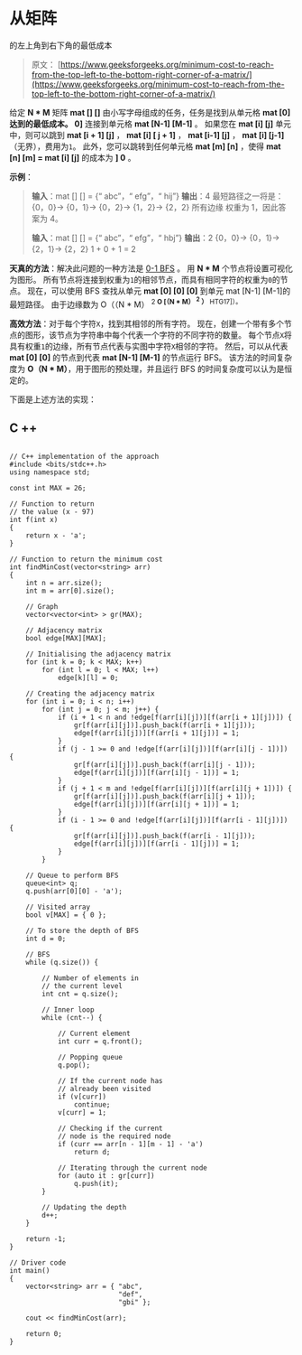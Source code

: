 # 从矩阵

的左上角到右下角的最低成本

> 原文： [https://www.geeksforgeeks.org/minimum-cost-to-reach-from-the-top-left-to-the-bottom-right-corner-of-a-matrix/](https://www.geeksforgeeks.org/minimum-cost-to-reach-from-the-top-left-to-the-bottom-right-corner-of-a-matrix/)

给定 **N * M** 矩阵 **mat [] []** 由小写字母组成的任务，任务是找到从单元格 **mat [0]达到的最低成本。 0]** 连接到单元格 **mat [N-1] [M-1]** 。 如果您在 **mat [i] [j]** 单元中，则可以跳到 **mat [i + 1] [j]** ， **mat [i] [ j + 1]** ， **mat [i-1] [j]** ， **mat [i] [j-1]** （无界），费用为`1`。 此外，您可以跳转到任何单元格 **mat [m] [n]** ，使得 **mat [n] [m] = mat [i] [j]** 的成本为 **] 0** 。

**示例**：

> **输入**：mat [] [] = {“ abc”，“ efg”，“ hij”}
> **输出**：4
> 最短路径之一将是：
> {0，0}-> {0，1}-> {0，2}-> {1，2}-> {2，2}
> 所有边缘 权重为 1，因此答案为 4。
> 
> **输入**：mat [] [] = {“ abc”，“ efg”，“ hbj”}
> **输出**：2
> {0，0}-> {0，1}-> {2，1}-> {2，2}
> 1 + 0 + 1 = 2

**天真的方法**：解决此问题的一种方法是 [0-1 BFS](https://www.geeksforgeeks.org/0-1-bfs-shortest-path-binary-graph/) 。 用 **N * M** 个节点将设置可视化为图形。 所有节点将连接到权重为`1`的相邻节点，而具有相同字符的权重为`0`的节点。 现在，可以使用 BFS 查找从单元 **mat [0] [0] [0]** 到单元 mat [N-1] [M-1]的最短路径。 由于边缘数为 O（（N * M） <sup>2 **O [（N * M） <sup>2</sup> ）** HTG17]）。</sup>

**高效方法**：对于每个字符`X`，找到其相邻的所有字符。 现在，创建一个带有多个节点的图形，该节点为字符串中每个代表一个字符的不同字符的数量。
每个节点`X`将具有权重`1`的边缘，所有节点代表与实图中字符`X`相邻的字符。 然后，可以从代表 **mat [0] [0]** 的节点到代表 **mat [N-1] [M-1]** 的节点运行 BFS。 该方法的时间复杂度为 **O（N * M）**，用于图形的预处理，并且运行 BFS 的时间复杂度可以认为是恒定的。

下面是上述方法的实现：

## C ++

```

// C++ implementation of the approach 
#include <bits/stdc++.h> 
using namespace std; 

const int MAX = 26; 

// Function to return 
// the value (x - 97) 
int f(int x) 
{ 
    return x - 'a'; 
} 

// Function to return the minimum cost 
int findMinCost(vector<string> arr) 
{ 
    int n = arr.size(); 
    int m = arr[0].size(); 

    // Graph 
    vector<vector<int> > gr(MAX); 

    // Adjacency matrix 
    bool edge[MAX][MAX]; 

    // Initialising the adjacency matrix 
    for (int k = 0; k < MAX; k++) 
        for (int l = 0; l < MAX; l++) 
            edge[k][l] = 0; 

    // Creating the adjacency matrix 
    for (int i = 0; i < n; i++) 
        for (int j = 0; j < m; j++) { 
            if (i + 1 < n and !edge[f(arr[i][j])][f(arr[i + 1][j])]) { 
                gr[f(arr[i][j])].push_back(f(arr[i + 1][j])); 
                edge[f(arr[i][j])][f(arr[i + 1][j])] = 1; 
            } 
            if (j - 1 >= 0 and !edge[f(arr[i][j])][f(arr[i][j - 1])]) { 
                gr[f(arr[i][j])].push_back(f(arr[i][j - 1])); 
                edge[f(arr[i][j])][f(arr[i][j - 1])] = 1; 
            } 
            if (j + 1 < m and !edge[f(arr[i][j])][f(arr[i][j + 1])]) { 
                gr[f(arr[i][j])].push_back(f(arr[i][j + 1])); 
                edge[f(arr[i][j])][f(arr[i][j + 1])] = 1; 
            } 
            if (i - 1 >= 0 and !edge[f(arr[i][j])][f(arr[i - 1][j])]) { 
                gr[f(arr[i][j])].push_back(f(arr[i - 1][j])); 
                edge[f(arr[i][j])][f(arr[i - 1][j])] = 1; 
            } 
        } 

    // Queue to perform BFS 
    queue<int> q; 
    q.push(arr[0][0] - 'a'); 

    // Visited array 
    bool v[MAX] = { 0 }; 

    // To store the depth of BFS 
    int d = 0; 

    // BFS 
    while (q.size()) { 

        // Number of elements in 
        // the current level 
        int cnt = q.size(); 

        // Inner loop 
        while (cnt--) { 

            // Current element 
            int curr = q.front(); 

            // Popping queue 
            q.pop(); 

            // If the current node has 
            // already been visited 
            if (v[curr]) 
                continue; 
            v[curr] = 1; 

            // Checking if the current 
            // node is the required node 
            if (curr == arr[n - 1][m - 1] - 'a') 
                return d; 

            // Iterating through the current node 
            for (auto it : gr[curr]) 
                q.push(it); 
        } 

        // Updating the depth 
        d++; 
    } 

    return -1; 
} 

// Driver code 
int main() 
{ 
    vector<string> arr = { "abc", 
                           "def", 
                           "gbi" }; 

    cout << findMinCost(arr); 

    return 0; 
} 

```